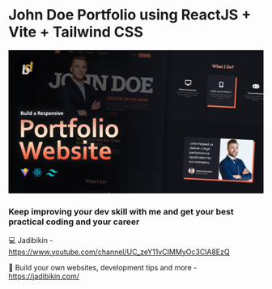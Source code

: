 # John Doe Portfolio using ReactJS + Vite + Tailwind CSS

![Nike](https://github.com/jadibikin/john-doe-portfolio/blob/master/src/assets/thumbnails.png)

### Keep improving your dev skill with me and get your best practical coding and your career
💻 Jadibikin - https://www.youtube.com/channel/UC_zeY11vCIMMyOc3ClA8EzQ

📙 Build your own websites, development tips and more - https://jadibikin.com/
